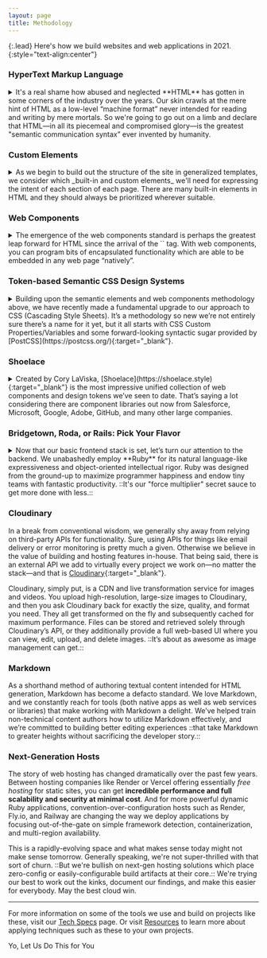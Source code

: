 ```yaml
---
layout: page
title: Methodology
---
```


{:.lead}
Here's how we build websites and web applications in 2021.
{:style="text-align:center"}

### HyperText Markup Language

<details markdown="block">
  <summary markdown="span">
  It's a real shame how abused and neglected **HTML** has gotten in some corners of the industry over the years. Our skin crawls at the mere hint of HTML as a low-level “machine format” never intended for reading and writing by mere mortals. So we're going to go out on a limb and declare that HTML—in all its piecemeal and compromised glory—is the greatest "semantic communication syntax” ever invented by humanity.
  </summary>

  Despite its many critics, HTML has not only survived against the onslaught of numerous competing systems over its 30+ year history, it has so solidly established itself as a universal and boundary-defying cultural treasure that we have no doubt ::HTML will still be with us 100 years from now.::

  We prize and value HTML. Everything starts with HTML. Before we consider what CSS or JS frameworks to use, what build tooling to introduce, where to store and retrieve data, how to deploy the final product, and so forth, we start with the breadth of meaning and functionality we wish to express through HTML. It’s the _baseplate_ of all web development.
</details>

### Custom Elements

<details markdown="block">
  <summary markdown="span">
  As we begin to build out the structure of the site in generalized templates, we consider which _built-in and custom elements_ we'll need for expressing the intent of each section of each page. There are many built-in elements in HTML and they should always be prioritized wherever suitable.
  </summary>

  `<nav>` for a navbar. `<h1>` for a primary heading. `<article>` to represent a unit of content.  But for situations where a custom element is required, we will liberally define and use those throughout our projects—tag names such as `<layout-column>`, `<ui-label>`, `<footer-inner>`, or `<main-content>`.

  We’ve essentially stopped using `<div>` and `<span>` in all projects going forward because they convey no semantic meaning and serve no useful purpose in an era when ::custom elements are baked into the fabric of the HTML standard.:: In case there’s any confusion, we’re _not_ talking about web components (yet). In our lexicon, custom elements are HTML-only tags which _optionally_ can be used for styling via CSS or scripting via JavaScript. In the case of the latter, read on…
</details>

### Web Components

<details markdown="block">
  <summary markdown="span">
  The emergence of the web components standard is perhaps the greatest leap forward for HTML since the arrival of the `<img>` tag. With web components, you can program bits of encapsulated functionality which are able to be embedded in any web page “natively”.
  </summary>

  For example, HTML provides a `<textarea>` tag. But anyone could write their own `<fancy-textarea>` tag which uses either `<textarea>` under the hood or offers a bespoke editor built out of other HTML/CSS/JavaScript primitives. To you, the downstream HTML author, it doesn’t matter. Use `<textarea>` or `<fancy-textarea>` or `<super-dee-dooper-textarea>` because of the capability each component affords, not because of its implementation details.

  Some legacy JavaScript component libraries such as **React** have struggled to fully embrace and encorporate web components. ::That's on them, not a knock against the web components spec.:: We choose to utilize newer, lightweight libraries which take full advantage of web components—most notably [Lit](https://lit.dev){:target="_blank"}, as well as [Hotwire Turbo](https://turbo.hotwired.dev){:target="_blank"} and the upcoming [CableReady 5](https://cableready.stimulusreflex.com/v/v5/){:target="_blank"}.

  We sometimes may opt to write frontend code in a Ruby-derived syntax with 1:1 transpilation provided by [Ruby2JS](https://www.ruby2js.com){:target="_blank"}. Because there’s no runtime required, the output JavaScript looks much the same as if we hand-coded it ourselves. Pretty neat! (See our [Tech Specs](/tech/) page for further details.)
</details>

### Token-based Semantic CSS Design Systems

<details markdown="block">
  <summary markdown="span">
  Building upon the semantic elements and web components methodology above, we have recently made a fundamental upgrade to our approach to CSS (Cascading Style Sheets). It’s a methodology so new we’re not entirely sure there’s a name for it yet, but it all starts with CSS Custom Properties/Variables and some forward-looking syntactic sugar provided by [PostCSS](https://postcss.org/){:target="_blank"}.
  </summary>

  We start by defining a series of “tokens” as custom properties defined on `:root` in a global stylesheet. We often co-mingle them with tokens imported from a library such as [Open Props](https://open-props.style) or [Shoelace](https://shoelace.style) (more on that below). Example tokens might be `--base-font-size: 125%`, `--primary-color: #ff6f59`, or `--max-content-width: 50rem`. We even create tokens for responsive breakpoints (not yet browser-native, but enabled by PostCSS). You can see these sorts of `:root`-based design tokens on this very website by opening your developer inspector.

  After a basic design system is in place, we begin creating styles using only element names as selectors. `section`, `p`, `a`, `main`, etc.—as well as custom elements such as `navbar-inner`. We use classes sparingly (no `.foo.bar .baz` here!) while readily reaching for attribute selectors, especially for custom elements, e.g. `sl-input[size="medium"]`. Occasionally we might override design tokens for particular element scopes, or within responsive media queries. In addition, when using web components which offer CSS Shadow Parts for advanced styling, we’ll use those as well when strictly necessary (`sl-dialog::part(title)` for example).

  This combination of CSS Variables, element/attribute selectors, and the mechanisms provided by Shadow DOM + Parts has resulted in a ::shocking reduction in the amount of CSS we write as well as import.:: In the past you couldn’t do much quickly without reaching for something like Bootstrap. Lately that would be the main selling point of Tailwind. ([Er, use with extreme caution!](https://www.spicyweb.dev/why-tailwind-isnt-for-me/){:target="_blank"}). However, we increasingly find ourselves not needing any “CSS framework” at all…only some simple boilerplate and typically a web component-based UI library such as **Shoelace**.
</details>

### Shoelace

<details markdown="block">
  <summary markdown="span">
  Created by Cory LaViska, [Shoelace](https://shoelace.style){:target="_blank"} is the most impressive unified collection of web components and design tokens we’ve seen to date. That’s saying a lot considering there are component libraries out now from Salesforce, Microsoft, Google, Adobe, GitHub, and many other large companies.
  </summary>

  Shoelace at first glance might seem like Yet-Another-Bunch-o’-Components with the usual suspects of buttons, icons, menus, and dropdown—however, such simple appearances can be deceiving. What makes Shoelace so impressive are five things:

  0. ::It looks great right out of the box.::
  1. It takes full advantage of modern web component standards.
  2. It’s extremely customizable, but only if you really need to.
  3. The HTML you write using Shoelace is fantastically elegant.
  4. ::Shoelace ships with a comprehensive set of design tokens you can use directly.::

  A button in Shoelace is `<sl-button>Hi!</sl-button>`. An icon is `<sl-icon name="person-circle"></sl-icon>`. A star rating is `<sl-rating precision=".5" value="2.5"></sl-rating>`. On that last example, you can see how element attributes allow for precise control over various component properties. All properties are also controllable of course through JavaScript while requiring no additional library or framework of any kind.

  You can customize how Shoelace looks simply by overriding various design tokens via CSS variables, and you can also use Shoelace tokens directly in your own styles and markup—_even inside of inline styles!_ For example: `<h1 style="margin-bottom:var(--sl-spacing-2x-large)">Lots of Space</h1>`

  Shoelace v2 is a total rewrite and currently in beta, so as usable and impressive as it is now, ::this is only the beginning::. We’re excited about choosing Shoelace as the default UI library for all our latest projects.
</details>

### Bridgetown, Roda, or Rails: <nobr>Pick Your Flavor</nobr>

<details markdown="block">
  <summary markdown="span">
  Now that our basic frontend stack is set, let’s turn our attention to the backend. We unabashedly employ **Ruby** for its natural language-like expressiveness and object-oriented intellectual rigor. Ruby was designed from the ground-up to maximize programmer happiness and endow tiny teams with fantastic productivity. ::It's our "force multiplier" secret sauce to get more done with less.::
  </summary>

  When evaluating the backend technology for a project, we start by examining the type of project, how it will be used, and what is expected by its audience. Working backward from user experience, we choose the appropriate developer experience we believe makes the most sense.

  Typically, if the site is a “publication”…meaning it’s essentially content-driven (e.g., marketing sites/brochureware, blogs, educational destinations, etc.), then we’ll go the static site route and use **Bridgetown**.

  If the site is primarily a dynamic application orbiting a database—requiring user authentication and up-to-the-second live data—we’ll build out a fullstack **Ruby on Rails** app using Hotwire-style techniques and components to provide a sophisticated interactive interface.

  Increasingly though, we're finding that Bridgetown's ::static-first approach:: coupled with dynamic routes powered by its integration of the  [Roda web toolkit](http://roda.jeremyevans.net){:target="_blank"} is a potent combination for a variety of applications. Never fear, ::we're not leaving Rails behind.:: We're just taking the bits we like and paring them with a dramatically different take on Ruby web development. Best of both worlds? **We sure hope so.**
</details>

### Cloudinary

In a break from conventional wisdom, we generally shy away from relying on third-party APIs for functionality. Sure, using APIs for things like email delivery or error monitoring is pretty much a given. Otherwise we believe in the value of building and hosting features in-house. That being said, there is an external API we add to virtually every project we work on—no matter the stack—and that is [Cloudinary](https://cloudinary.com){:target="_blank"}.

Cloudinary, simply put, is a CDN and live transformation service for images and videos. You upload high-resolution, large-size images to Cloudinary, and then you ask Cloudinary back for exactly the size, quality, and format you need. They all get transformed on the fly and subsequently cached for maximum performance. Files can be stored and retrieved solely through Cloudinary’s API, or they additionally provide a full web-based UI where you can view, edit, upload, and delete images. ::It’s about as awesome as image management can get.::

### Markdown

As a shorthand method of authoring textual content intended for HTML generation, Markdown has become a defacto standard. We love Markdown, and we constantly reach for tools (both native apps as well as web services or libraries) that make working with Markdown a delight. We’ve helped train non-technical content authors how to utilize Markdown effectively, and we’re committed to building better editing experiences ::that take Markdown to greater heights without sacrificing the developer story.::

### Next-Generation Hosts

The story of web hosting has changed dramatically over the past few years. Between hosting companies like Render or Vercel offering essentially _free hosting_ for static sites, you can get **incredible performance and full scalability and security at minimal cost**. And for more powerful dynamic Ruby applications, convention-over-configuration hosts such as Render, Fly.io, and Railway are changing the way we deploy applications by focusing out-of-the-gate on simple framework detection, containerization, and multi-region availability.

This is a rapidly-evolving space and what makes sense today might not make sense tomorrow. Generally speaking, we're not super-thrilled with that sort of churn. ::But we're bullish on next-gen hosting solutions which place zero-config or easily-configurable build artifacts at their core.:: We're trying our best to work out the kinks, document our findings, and make this easier for everybody. May the best cloud win.

----

For more information on some of the tools we use and build on projects like these, visit our [Tech Specs](/tech/) page. Or visit [Resources](/resources/) to learn more about applying techniques such as these to your own projects.

<sl-button variant="primary" size="large" pill onclick="document.querySelector('sl-dialog').show()">Yo, Let Us Do This for You</sl-button>
